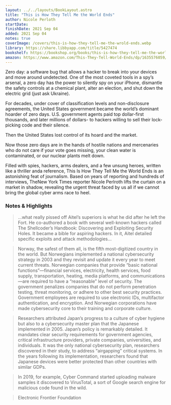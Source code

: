```yaml
---
layout: ../../layouts/BookLayout.astro
title: "This is How They Tell Me the World Ends"
author: Nicole Perloth
startDate:
finishDate: 2021 Sep 04
added: 2021 Sep 04
notes: true
coverImage: /covers/this-is-how-they-tell-me-the-wrold-ends.webp
library: https://share.libbyapp.com/title/5427474
bookshelf: https://bookshop.org/books/this-is-how-they-tell-me-the-world-ends-the-cyberweapons-arms-race-9781635578492/9781635576054
amazon: https://www.amazon.com/This-They-Tell-World-Ends/dp/1635576059/
---
```


Zero day: a software bug that allows a hacker to break into your devices and move around undetected. One of the most coveted tools in a spy’s arsenal, a zero day has the power to silently spy on your iPhone, dismantle the safety controls at a chemical plant, alter an election, and shut down the electric grid (just ask Ukraine).

For decades, under cover of classification levels and non-disclosure agreements, the United States government became the world’s dominant hoarder of zero days. U.S. government agents paid top dollar-first thousands, and later millions of dollars- to hackers willing to sell their lock-picking code and their silence.

Then the United States lost control of its hoard and the market.

Now those zero days are in the hands of hostile nations and mercenaries who do not care if your vote goes missing, your clean water is contaminated, or our nuclear plants melt down.

Filled with spies, hackers, arms dealers, and a few unsung heroes, written like a thriller anda reference, This Is How They Tell Me the World Ends is an astonishing feat of journalism. Based on years of reporting and hundreds of interviews, TheNew York Times reporter Nicole Perlroth lifts the curtain on a market in shadow, revealing the urgent threat faced by us all if we cannot bring the global cyber arms race to heel.

### Notes & Highlights
> …what really pissed off Aitel’s superiors is what he did after he left the Fort. He co-authored a book with several well-known hackers called The Shellcoder’s Handbook: Discovering and Exploiting Security Holes. It became a bible for aspiring hackers. In it, Aitel detailed specific exploits and attack methodologies…

> Norway, the safest of them all, is the fifth most-digitized country in the world. But Norwegians implemented a national cybersecurity strategy in 2003 and they revisit and update it every year to meet current threats. Norwegian companies that provide “basic national functions”—financial services, electricity, health services, food supply, transportation, heating, media platforms, and communications—are required to have a “reasonable” level of security. The government penalizes companies that do not perform penetration testing, threat monitoring, or adhere to other best security practices. Government employees are required to use electronic IDs, multifactor authentication, and encryption. And Norwegian corporations have made cybersecurity core to their training and corporate culture.

> Researchers attributed Japan’s progress to a culture of cyber hygiene but also to a cybersecurity master plan that the Japanese implemented in 2005. Japan’s policy is remarkably detailed. It mandates clear security requirements for government agencies, critical infrastructure providers, private companies, universities, and individuals. It was the only national cybersecurity plan, researchers discovered in their study, to address “airgapping” critical systems. In the years following its implementation, researchers found that Japanese devices were better protected than other countries with similar GDPs.

> In 2019, for example, Cyber Command started uploading malware samples it discovered to VirusTotal, a sort of Google search engine for malicious code found in the wild.

> Electronic Frontier Foundation  
